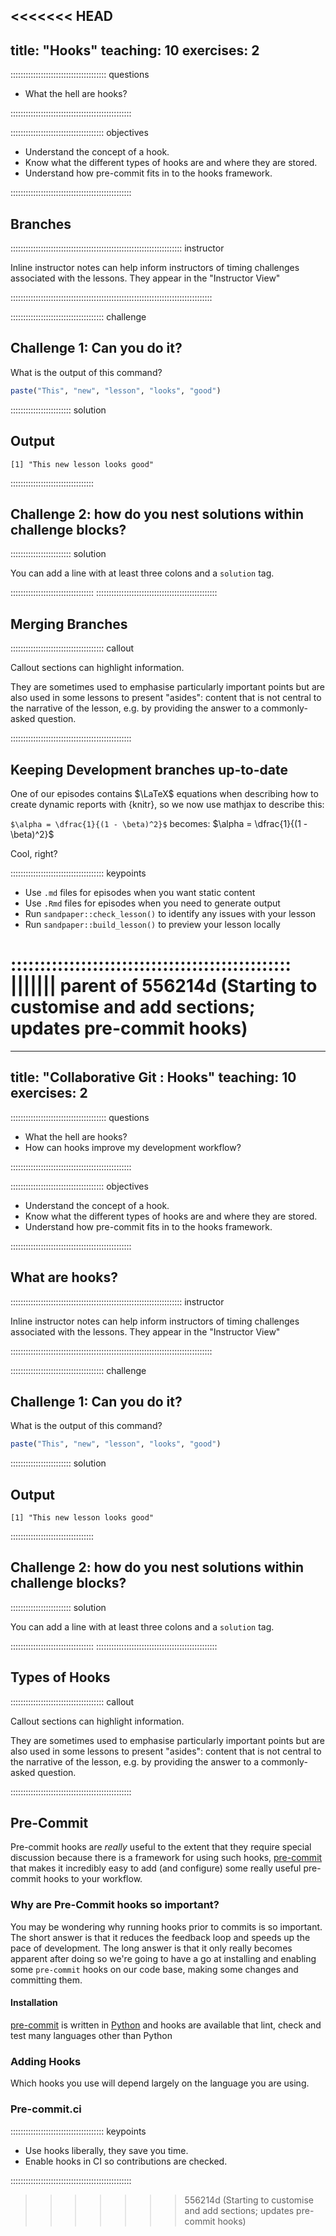 <<<<<<< HEAD
---
title: "Hooks"
teaching: 10
exercises: 2
---

:::::::::::::::::::::::::::::::::::::: questions

- What the hell are hooks?

::::::::::::::::::::::::::::::::::::::::::::::::

::::::::::::::::::::::::::::::::::::: objectives

- Understand the concept of a hook.
- Know what the different types of hooks are and where they are stored.
- Understand how pre-commit fits in to the hooks framework.

::::::::::::::::::::::::::::::::::::::::::::::::

## Branches

:::::::::::::::::::::::::::::::::::::::::::::::::::::::::::::::::::: instructor

Inline instructor notes can help inform instructors of timing challenges
associated with the lessons. They appear in the "Instructor View"

::::::::::::::::::::::::::::::::::::::::::::::::::::::::::::::::::::::::::::::::

::::::::::::::::::::::::::::::::::::: challenge

## Challenge 1: Can you do it?

What is the output of this command?

```r
paste("This", "new", "lesson", "looks", "good")
```

:::::::::::::::::::::::: solution

## Output

```output
[1] "This new lesson looks good"
```

:::::::::::::::::::::::::::::::::

## Challenge 2: how do you nest solutions within challenge blocks?

:::::::::::::::::::::::: solution

You can add a line with at least three colons and a `solution` tag.

:::::::::::::::::::::::::::::::::
::::::::::::::::::::::::::::::::::::::::::::::::

## Merging Branches

::::::::::::::::::::::::::::::::::::: callout

Callout sections can highlight information.

They are sometimes used to emphasise particularly important points
but are also used in some lessons to present "asides":
content that is not central to the narrative of the lesson,
e.g. by providing the answer to a commonly-asked question.

::::::::::::::::::::::::::::::::::::::::::::::::

## Keeping Development branches up-to-date

One of our episodes contains $\LaTeX$ equations when describing how to create
dynamic reports with {knitr}, so we now use mathjax to describe this:

`$\alpha = \dfrac{1}{(1 - \beta)^2}$` becomes: $\alpha = \dfrac{1}{(1 - \beta)^2}$

Cool, right?

::::::::::::::::::::::::::::::::::::: keypoints

- Use `.md` files for episodes when you want static content
- Use `.Rmd` files for episodes when you need to generate output
- Run `sandpaper::check_lesson()` to identify any issues with your lesson
- Run `sandpaper::build_lesson()` to preview your lesson locally

::::::::::::::::::::::::::::::::::::::::::::::::
||||||| parent of 556214d (Starting to customise and add sections; updates pre-commit hooks)
=======
---
title: "Collaborative Git : Hooks"
teaching: 10
exercises: 2
---

:::::::::::::::::::::::::::::::::::::: questions

- What the hell are hooks?
- How can hooks improve my development workflow?

::::::::::::::::::::::::::::::::::::::::::::::::

::::::::::::::::::::::::::::::::::::: objectives

- Understand the concept of a hook.
- Know what the different types of hooks are and where they are stored.
- Understand how pre-commit fits in to the hooks framework.

::::::::::::::::::::::::::::::::::::::::::::::::

## What are hooks?

:::::::::::::::::::::::::::::::::::::::::::::::::::::::::::::::::::: instructor

Inline instructor notes can help inform instructors of timing challenges associated with the lessons. They appear in the
"Instructor View"

::::::::::::::::::::::::::::::::::::::::::::::::::::::::::::::::::::::::::::::::

::::::::::::::::::::::::::::::::::::: challenge

## Challenge 1: Can you do it?

What is the output of this command?

```r
paste("This", "new", "lesson", "looks", "good")
```

:::::::::::::::::::::::: solution

## Output

```output
[1] "This new lesson looks good"
```

:::::::::::::::::::::::::::::::::

## Challenge 2: how do you nest solutions within challenge blocks?

:::::::::::::::::::::::: solution

You can add a line with at least three colons and a `solution` tag.

::::::::::::::::::::::::::::::::: ::::::::::::::::::::::::::::::::::::::::::::::::

## Types of Hooks

::::::::::::::::::::::::::::::::::::: callout

Callout sections can highlight information.

They are sometimes used to emphasise particularly important points but are also used in some lessons to present
"asides": content that is not central to the narrative of the lesson, e.g. by providing the answer to a commonly-asked
question.

::::::::::::::::::::::::::::::::::::::::::::::::

## Pre-Commit


Pre-commit hooks are _really_ useful to the extent that they require special discussion because there is a framework for
using such hooks, [pre-commit][pre-commit] that makes it incredibly easy to add (and configure) some really useful
pre-commit hooks to your workflow.


### Why are Pre-Commit hooks so important?

You may be wondering why running hooks prior to commits is so important. The short answer is that it reduces the
feedback loop and speeds up the pace of development. The long answer is that it only really becomes apparent after doing
so we're going to have a go at installing and enabling some `pre-commit` hooks on our code base, making some changes and
committing them.


#### Installation

[pre-commit][pre-commit] is written in [Python][python] and hooks are available that lint, check and test many languages other than Python

### Adding Hooks

Which hooks you use will depend largely on the language you are using.

### Pre-commit.ci



::::::::::::::::::::::::::::::::::::: keypoints

- Use hooks liberally, they save you time.
- Enable hooks in CI so contributions are checked.

::::::::::::::::::::::::::::::::::::::::::::::::

[pre-commit]: https://pre-commit.com
[python]: https://python.org
>>>>>>> 556214d (Starting to customise and add sections; updates pre-commit hooks)
